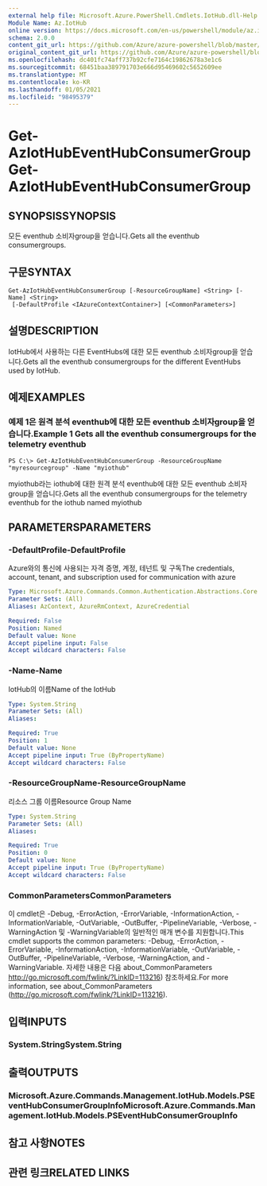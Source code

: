 ```yaml
---
external help file: Microsoft.Azure.PowerShell.Cmdlets.IotHub.dll-Help.xml
Module Name: Az.IotHub
online version: https://docs.microsoft.com/en-us/powershell/module/az.iothub/get-aziothubeventhubconsumergroup
schema: 2.0.0
content_git_url: https://github.com/Azure/azure-powershell/blob/master/src/IotHub/IotHub/help/Get-AzIotHubEventHubConsumerGroup.md
original_content_git_url: https://github.com/Azure/azure-powershell/blob/master/src/IotHub/IotHub/help/Get-AzIotHubEventHubConsumerGroup.md
ms.openlocfilehash: dc401fc74aff737b92cfe7164c19862678a3e1c6
ms.sourcegitcommit: 68451baa389791703e666d95469602c5652609ee
ms.translationtype: MT
ms.contentlocale: ko-KR
ms.lasthandoff: 01/05/2021
ms.locfileid: "98495379"
---
```

# <span data-ttu-id="be8fa-101">Get-AzIotHubEventHubConsumerGroup</span><span class="sxs-lookup"><span data-stu-id="be8fa-101">Get-AzIotHubEventHubConsumerGroup</span></span>

## <span data-ttu-id="be8fa-102">SYNOPSIS</span><span class="sxs-lookup"><span data-stu-id="be8fa-102">SYNOPSIS</span></span>
<span data-ttu-id="be8fa-103">모든 eventhub 소비자group을 얻습니다.</span><span class="sxs-lookup"><span data-stu-id="be8fa-103">Gets all the eventhub consumergroups.</span></span>

## <span data-ttu-id="be8fa-104">구문</span><span class="sxs-lookup"><span data-stu-id="be8fa-104">SYNTAX</span></span>

```
Get-AzIotHubEventHubConsumerGroup [-ResourceGroupName] <String> [-Name] <String>
 [-DefaultProfile <IAzureContextContainer>] [<CommonParameters>]
```

## <span data-ttu-id="be8fa-105">설명</span><span class="sxs-lookup"><span data-stu-id="be8fa-105">DESCRIPTION</span></span>
<span data-ttu-id="be8fa-106">IotHub에서 사용하는 다른 EventHubs에 대한 모든 eventhub 소비자group을 얻습니다.</span><span class="sxs-lookup"><span data-stu-id="be8fa-106">Gets all the eventhub consumergroups for the different EventHubs used by IotHub.</span></span>

## <span data-ttu-id="be8fa-107">예제</span><span class="sxs-lookup"><span data-stu-id="be8fa-107">EXAMPLES</span></span>

### <span data-ttu-id="be8fa-108">예제 1은 원격 분석 eventhub에 대한 모든 eventhub 소비자group을 얻습니다.</span><span class="sxs-lookup"><span data-stu-id="be8fa-108">Example 1 Gets all the eventhub consumergroups for the telemetry eventhub</span></span>
```
PS C:\> Get-AzIotHubEventHubConsumerGroup -ResourceGroupName "myresourcegroup" -Name "myiothub"
```

<span data-ttu-id="be8fa-109">myiothub라는 iothub에 대한 원격 분석 eventhub에 대한 모든 eventhub 소비자group을 얻습니다.</span><span class="sxs-lookup"><span data-stu-id="be8fa-109">Gets all the eventhub consumergroups for the telemetry eventhub for the iothub named myiothub</span></span>

## <span data-ttu-id="be8fa-110">PARAMETERS</span><span class="sxs-lookup"><span data-stu-id="be8fa-110">PARAMETERS</span></span>

### <span data-ttu-id="be8fa-111">-DefaultProfile</span><span class="sxs-lookup"><span data-stu-id="be8fa-111">-DefaultProfile</span></span>
<span data-ttu-id="be8fa-112">Azure와의 통신에 사용되는 자격 증명, 계정, 테넌트 및 구독</span><span class="sxs-lookup"><span data-stu-id="be8fa-112">The credentials, account, tenant, and subscription used for communication with azure</span></span>

```yaml
Type: Microsoft.Azure.Commands.Common.Authentication.Abstractions.Core.IAzureContextContainer
Parameter Sets: (All)
Aliases: AzContext, AzureRmContext, AzureCredential

Required: False
Position: Named
Default value: None
Accept pipeline input: False
Accept wildcard characters: False
```

### <span data-ttu-id="be8fa-113">-Name</span><span class="sxs-lookup"><span data-stu-id="be8fa-113">-Name</span></span>
<span data-ttu-id="be8fa-114">IotHub의 이름</span><span class="sxs-lookup"><span data-stu-id="be8fa-114">Name of the IotHub</span></span>

```yaml
Type: System.String
Parameter Sets: (All)
Aliases:

Required: True
Position: 1
Default value: None
Accept pipeline input: True (ByPropertyName)
Accept wildcard characters: False
```

### <span data-ttu-id="be8fa-115">-ResourceGroupName</span><span class="sxs-lookup"><span data-stu-id="be8fa-115">-ResourceGroupName</span></span>
<span data-ttu-id="be8fa-116">리소스 그룹 이름</span><span class="sxs-lookup"><span data-stu-id="be8fa-116">Resource Group Name</span></span>

```yaml
Type: System.String
Parameter Sets: (All)
Aliases:

Required: True
Position: 0
Default value: None
Accept pipeline input: True (ByPropertyName)
Accept wildcard characters: False
```

### <span data-ttu-id="be8fa-117">CommonParameters</span><span class="sxs-lookup"><span data-stu-id="be8fa-117">CommonParameters</span></span>
<span data-ttu-id="be8fa-118">이 cmdlet은 -Debug, -ErrorAction, -ErrorVariable, -InformationAction, -InformationVariable, -OutVariable, -OutBuffer, -PipelineVariable, -Verbose, -WarningAction 및 -WarningVariable의 일반적인 매개 변수를 지원합니다.</span><span class="sxs-lookup"><span data-stu-id="be8fa-118">This cmdlet supports the common parameters: -Debug, -ErrorAction, -ErrorVariable, -InformationAction, -InformationVariable, -OutVariable, -OutBuffer, -PipelineVariable, -Verbose, -WarningAction, and -WarningVariable.</span></span> <span data-ttu-id="be8fa-119">자세한 내용은 다음 about_CommonParameters http://go.microsoft.com/fwlink/?LinkID=113216) 참조하세요.</span><span class="sxs-lookup"><span data-stu-id="be8fa-119">For more information, see about_CommonParameters (http://go.microsoft.com/fwlink/?LinkID=113216).</span></span>

## <span data-ttu-id="be8fa-120">입력</span><span class="sxs-lookup"><span data-stu-id="be8fa-120">INPUTS</span></span>

### <span data-ttu-id="be8fa-121">System.String</span><span class="sxs-lookup"><span data-stu-id="be8fa-121">System.String</span></span>

## <span data-ttu-id="be8fa-122">출력</span><span class="sxs-lookup"><span data-stu-id="be8fa-122">OUTPUTS</span></span>

### <span data-ttu-id="be8fa-123">Microsoft.Azure.Commands.Management.IotHub.Models.PSEventHubConsumerGroupInfo</span><span class="sxs-lookup"><span data-stu-id="be8fa-123">Microsoft.Azure.Commands.Management.IotHub.Models.PSEventHubConsumerGroupInfo</span></span>

## <span data-ttu-id="be8fa-124">참고 사항</span><span class="sxs-lookup"><span data-stu-id="be8fa-124">NOTES</span></span>

## <span data-ttu-id="be8fa-125">관련 링크</span><span class="sxs-lookup"><span data-stu-id="be8fa-125">RELATED LINKS</span></span>
